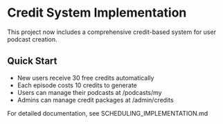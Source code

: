 # Credit System Implementation

This project now includes a comprehensive credit-based system for user podcast creation.

## Quick Start

- New users receive 30 free credits automatically
- Each episode costs 10 credits to generate
- Users can manage their podcasts at /podcasts/my
- Admins can manage credit packages at /admin/credits

For detailed documentation, see SCHEDULING_IMPLEMENTATION.md

